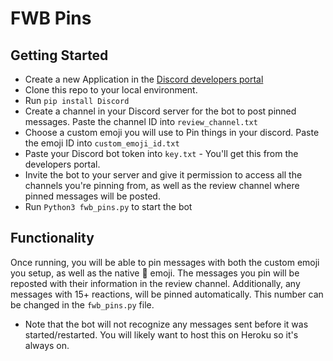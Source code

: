 # FWB Pins

## Getting Started
- Create a new Application in the [Discord developers portal](https://discord.com/developers/applications)
- Clone this repo to your local environment.
- Run ```pip install Discord```
- Create a channel in your Discord server for the bot to post pinned messages. Paste the channel ID into ```review_channel.txt```
- Choose a custom emoji you will use to Pin things in your discord. Paste the emoji ID into ```custom_emoji_id.txt```
- Paste your Discord bot token into ```key.txt``` - You'll get this from the developers portal. 
- Invite the bot to your server and give it permission to access all the channels you're pinning from, as well as the review channel where pinned messages will be posted.
- Run ```Python3 fwb_pins.py``` to start the bot


## Functionality
Once running, you will be able to pin messages with both the custom emoji you setup, as well as the native 📌 emoji. The messages you pin will be reposted with their information in the review channel. Additionally, any messages with 15+ reactions, will be pinned automatically. This number can be changed in the ```fwb_pins.py``` file. 

* Note that the bot will not recognize any messages sent before it was started/restarted. You will likely want to host this on Heroku so it's always on. 
